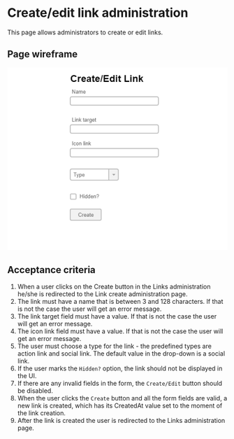 # Create/edit link administration

This page allows administrators to create or edit links.

## Page wireframe

![Home Page](../assets/create-link.png)

## Acceptance criteria

1. When a user clicks on the Create button in the Links administration he/she is redirected to the Link create administration page.
2. The link must have a name that is between 3 and 128 characters. If that is not the case the user will get an error message.
3. The link target field must have a value. If that is not the case the user will get an error message.
4. The icon link field must have a value. If that is not the case the user will get an error message.
5. The user must choose a type for the link - the predefined types are action link and social link. The default value in the drop-down is a social link.
6. If the user marks the `Hidden?` option, the link should not be displayed in the UI.
7. If there are any invalid fields in the form, the `Create/Edit` button should be disabled.
8. When the user clicks the `Create` button and all the form fields are valid, a new link is created, which has its CreatedAt value set to the moment of the link creation.
9. After the link is created the user is redirected to the Links administration page.